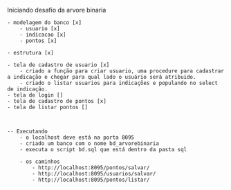 Iniciando desafio da arvore binaria

    - modelagem do banco [x]
        - usuario [x]
        - indicacao [x]
        - pontos [x]

    - estrutura [x]

    - tela de cadastro de usuario [x]
        - criado a função para criar usuario, uma procedure para cadastrar a indicação e chegar para qual lado o usuário será atribuido.
        - criado o listar usuarios para indicações e populando no select de indicação.
    - tela de login []
    - tela de cadastro de pontos [x]
    - tela de listar pontos []



    -- Executando
        - o localhost deve está na porta 8095
        - criado um banco com o nome bd_arvorebinaria
        - executa o script bd.sql que está dentro da pasta sql
        
        - os caminhos
            - http://localhost:8095/pontos/salvar/
            - http://localhost:8095/usuarios/salvar/
            - http://localhost:8095/pontos/listar/
